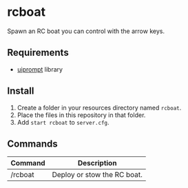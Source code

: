 # rcboat

Spawn an RC boat you can control with the arrow keys.

## Requirements

- [uiprompt](https://github.com/kibook/redm-uiprompt) library

## Install

1. Create a folder in your resources directory named `rcboat`.
2. Place the files in this repository in that folder.
3. Add `start rcboat` to `server.cfg`.

## Commands

| Command | Description                 |
|---------|-----------------------------|
| /rcboat | Deploy or stow the RC boat. |
